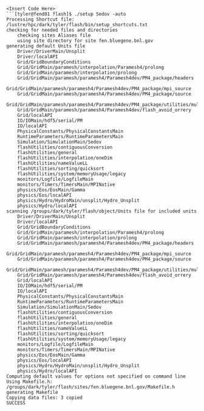 ```
<Insert Code Here>
```[tyler@fend01 flash]$ ./setup Sedov -auto
Processing Shortcut file: /lustre/hpc/dark/tyler/flash/bin/setup_shortcuts.txt
checking for needed files and directories
    checking sites Aliases file
    using site directory for site fen.bluegene.bnl.gov
generating default Units file
    Driver/DriverMain/Unsplit
    Driver/localAPI
    Grid/GridBoundaryConditions
    Grid/GridMain/paramesh/interpolation/Paramesh4/prolong
    Grid/GridMain/paramesh/interpolation/prolong
    Grid/GridMain/paramesh/paramesh4/Paramesh4dev/PM4_package/headers
    Grid/GridMain/paramesh/paramesh4/Paramesh4dev/PM4_package/mpi_source
    Grid/GridMain/paramesh/paramesh4/Paramesh4dev/PM4_package/source
    Grid/GridMain/paramesh/paramesh4/Paramesh4dev/PM4_package/utilities/multigrid
    Grid/GridMain/paramesh/paramesh4/Paramesh4dev/flash_avoid_orrery
    Grid/localAPI
    IO/IOMain/hdf5/serial/PM
    IO/localAPI
    PhysicalConstants/PhysicalConstantsMain
    RuntimeParameters/RuntimeParametersMain
    Simulation/SimulationMain/Sedov
    flashUtilities/contiguousConversion
    flashUtilities/general
    flashUtilities/interpolation/oneDim
    flashUtilities/nameValueLL
    flashUtilities/sorting/quicksort
    flashUtilities/system/memoryUsage/legacy
    monitors/Logfile/LogfileMain
    monitors/Timers/TimersMain/MPINative
    physics/Eos/EosMain/Gamma
    physics/Eos/localAPI
    physics/Hydro/HydroMain/unsplit/Hydro_Unsplit
    physics/Hydro/localAPI
scanning /groups/dark/tyler/flash/object/Units file for included units
    Driver/DriverMain/Unsplit
    Driver/localAPI
    Grid/GridBoundaryConditions
    Grid/GridMain/paramesh/interpolation/Paramesh4/prolong
    Grid/GridMain/paramesh/interpolation/prolong
    Grid/GridMain/paramesh/paramesh4/Paramesh4dev/PM4_package/headers
    Grid/GridMain/paramesh/paramesh4/Paramesh4dev/PM4_package/mpi_source
    Grid/GridMain/paramesh/paramesh4/Paramesh4dev/PM4_package/source
    Grid/GridMain/paramesh/paramesh4/Paramesh4dev/PM4_package/utilities/multigrid
    Grid/GridMain/paramesh/paramesh4/Paramesh4dev/flash_avoid_orrery
    Grid/localAPI
    IO/IOMain/hdf5/serial/PM
    IO/localAPI
    PhysicalConstants/PhysicalConstantsMain
    RuntimeParameters/RuntimeParametersMain
    Simulation/SimulationMain/Sedov
    flashUtilities/contiguousConversion
    flashUtilities/general
    flashUtilities/interpolation/oneDim
    flashUtilities/nameValueLL
    flashUtilities/sorting/quicksort
    flashUtilities/system/memoryUsage/legacy
    monitors/Logfile/LogfileMain
    monitors/Timers/TimersMain/MPINative
    physics/Eos/EosMain/Gamma
    physics/Eos/localAPI
    physics/Hydro/HydroMain/unsplit/Hydro_Unsplit
    physics/Hydro/localAPI
Computing default values for options not specified on command line
Using Makefile.h: /groups/dark/tyler/flash/sites/fen.bluegene.bnl.gov/Makefile.h
generating Makefile
Copying data files: 3 copied
SUCCESS
